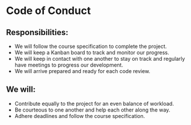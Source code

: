 # Code of Conduct

## Responsibilities:
- We will follow the course specification to complete the project.
- We will keep a Kanban board to track and monitor our progress.
- We will keep in contact with one another to stay on track and regularly have meetings to progress our development.
- We will arrive prepared and ready for each code review.

## We will:
- Contribute equally to the project for an even balance of workload.
- Be courteous to one another and help each other along the way.
- Adhere deadlines and follow the course specification.